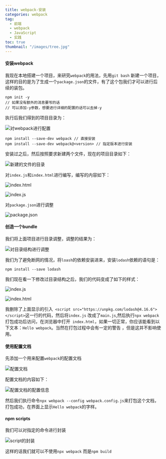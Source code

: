 ```yaml
---
title: webpack-安装
categories: webpack
tag:
  - 前端
  - webpack
  - JavaScript
  - 实践
toc: true
thumbnail: "/images/tree.jpg"
---
```

#### 安装webpack
我现在本地搭建一个项目，来研究`webpack`的用法，先用`git bash` 新建一个项目，这样的目的是为了生成一个`package.json`的文件，有了这个包我们才可以进行后续的装包。
```
npm init -y 
// 如果没有额外的消息要写的话
// 可以添加-y参数，想要进行详细的配置的话可以去掉-y
```

<!--more-->
执行后我们得到的项目目录为：

![对webpack进行配置](https://upload-images.jianshu.io/upload_images/13681871-bdc870fbe5d8a0c3.png?imageMogr2/auto-orient/strip%7CimageView2/2/w/1240)

```
npm install --save-dev webpack // 直接安装
npm install --save-dev webpack@<version> // 指定版本进行安装
```
安装过之后，然后按照要求新建两个文件，现在的项目目录如下：

![新建的文件的目录](https://upload-images.jianshu.io/upload_images/13681871-f5f056ac1da210a5.png?imageMogr2/auto-orient/strip%7CimageView2/2/w/1240)

对`index.js`和`index.html`进行编写，编写的内容如下：

![index.html](https://upload-images.jianshu.io/upload_images/13681871-67c1ab21e5489849.png?imageMogr2/auto-orient/strip%7CimageView2/2/w/1240)

![index.js](https://upload-images.jianshu.io/upload_images/13681871-51bda7af3fee0308.png?imageMogr2/auto-orient/strip%7CimageView2/2/w/1240)

对`package.json`进行调整

![package.json](https://upload-images.jianshu.io/upload_images/13681871-aa76221a6cb7f55e.png?imageMogr2/auto-orient/strip%7CimageView2/2/w/1240)

#### 创造一个bundle
我们将上面项目进行目录调整，调整的结果为：

![对目录结构进行调整](https://upload-images.jianshu.io/upload_images/13681871-702ef259b2d10857.png?imageMogr2/auto-orient/strip%7CimageView2/2/w/1240)

我们为了避免断网的情况，将`loash`的依赖安装进来，安装`lodash`依赖的语句是：
```
npm install --save lodash
```
我们现在看一下修改过目录结构之后，我们的代码变成了如下的样式：

![index.js](https://upload-images.jianshu.io/upload_images/13681871-b5a740c36f85677b.png?imageMogr2/auto-orient/strip%7CimageView2/2/w/1240)

![index.html](https://upload-images.jianshu.io/upload_images/13681871-7910abb0531d992c.png?imageMogr2/auto-orient/strip%7CimageView2/2/w/1240)


我删除了上面显示的引入` <script src="https://unpkg.com/lodash@4.16.6"></script>`这一行的代码，然后将`index.js` 改成了`main.js`,然后执行`npx webpack` 打包成功后访问，在浏览器中打开` index.html`，如果一切正常，你应该能看到以下文本：`Hello webpack`。当然在打包过程中会有一定的警告 ，但是这并不影响使用。

#### 使用配置文档
先添加一个用来配置`webpack`的配置文档

![配置文档](https://upload-images.jianshu.io/upload_images/13681871-62e805a6907b7d56.png?imageMogr2/auto-orient/strip%7CimageView2/2/w/1240)

配置文档的内容如下：

![配置文档的配置信息](https://upload-images.jianshu.io/upload_images/13681871-b537ab847c7532ca.png?imageMogr2/auto-orient/strip%7CimageView2/2/w/1240)

然后我们执行命令`npx webpack --config webpack.config.js`来打包这个文档，打包成功，在界面上显示`Hello webpack`的字样。
#### npm scripts
我们可以对指定的命令进行封装

![script的封装](https://upload-images.jianshu.io/upload_images/13681871-32e0268b5a2cfc13.png?imageMogr2/auto-orient/strip%7CimageView2/2/w/1240)

这样的话我们就可以不使用`npx webpack`  而是`npm build`



